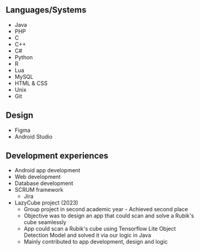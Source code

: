 ## Languages/Systems
- Java
- PHP
- C
- C++
- C#
- Python
- R
- Lua
- MySQL
- HTML & CSS
- Unix
- Git

## Design
- Figma
- Android Studio

## Development experiences
- Android app development
- Web development
- Database development
- SCRUM framework
  - Jira 
- LazyCube project (2023)
  - Group project in second academic year - Achieved second place
  - Objective was to design an app that could scan and solve a Rubik's cube seamlessly
  - App could scan a Rubik's cube using Tensorflow Lite Object Detection Model and solved it via our logic in Java
  - Mainly contributed to app development, design and logic
